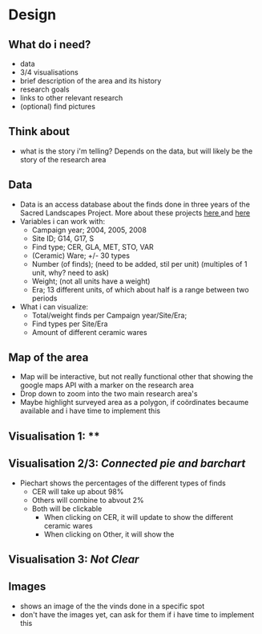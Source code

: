 # Design

## What do i need?

- data
- 3/4 visualisations
- brief description of the area and its history
- research goals
- links to other relevant research
- (optional) find pictures

## Think about

- what is the story i'm telling? Depends on the data, but will likely be the story of the research area

## Data

<!-- - data will be a combination of MS access database, shapefiles, ESRI Geodatabase, .tiff images (often RAW)
- to restructure and use this data for visualisations is going to take some time
- best suggested way of doing so will probably be to convert seperate elements of the database to json files
- shapefile might be used to create the first visualisation -->
- Data is an access database about the finds done in three years of the Sacred Landscapes Project.
More about these projects <a href="http://www.surveyarchaeology.eu/Sacred+Landscape+Project"> here </a> and <a href="https://landscapesofearlyromancolonization.com/fieldwork/slp/">here</a>
- Variables i can work with:
	- Campaign year; 2004, 2005, 2008 
	- Site ID; G14, G17, S
	- Find type; CER, GLA, MET, STO, VAR
	- (Ceramic) Ware; +/- 30 types
	- Number (of finds); (need to be added, stil per unit) (multiples of 1 unit, why? need to ask)
	- Weight; (not all units have a weight)
	- Era; 13 different units, of which about half is a range between two periods
- What i can visualize:
	- Total/weight finds per Campaign year/Site/Era;
	- Find types per Site/Era
	- Amount of different ceramic wares

## Map of the area

<!-- - Map of the research area, overlay with a grid
- grid shows the defined areas that have been surveyed
- each polygon of the grid is color coded to indicate the find density
- Will have (at least innitially) a drop down to select a specific area to examine in visualisation 2 -->
- Map will be interactive, but not really functional other that showing the google maps API with a marker on the research area
- Drop down to zoom into the two main research area's
- Maybe highlight surveyed area as a polygon, if coördinates becaume available and i have time to implement this

## Visualisation 1: **

<!-- - This needs to show at least two variables, namelijk the different types of vinds and their amounts
- Will initially show the total amount of vinds of the entire area, but will change according to the selected polygon in Vis1
- Also linked to this is the image database. This will initialy show a random or prominent vind of the entire assemblage, but will change according to the highlighted polygon.
- Further changes and datamanipulation will be possible for the user via a slider. However, what this will actually be changing will strongly depend on the research aims of the project which data i will be using -->

## Visualisation 2/3: *Connected pie and barchart*

<!-- - Must finds should have, at least, a rough dating attached to them. This visualisation is meant to convey the relation between the amount of find, their type and their date. This way, the user can compare the amount of find per area to their historical period. -->
- Piechart shows the percentages of the different types of finds
	- CER will take up about 98%
	- Others will combine to abvout 2%
	- Both will be clickable
		- When clicking on CER, it will update to show the different ceramic wares
		- When clicking on Other, it will show the

## Visualisation 3: *Not Clear*



## Images

- shows an image of the the vinds done in a specific spot
- don't have the images yet, can ask for them if i have time to implement this
